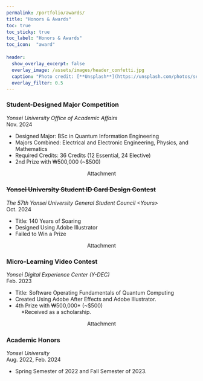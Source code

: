 ```yaml
---
permalink: /portfolio/awards/
title: "Honors & Awards"
toc: true
toc_sticky: true
toc_label: "Honors & Awards"
toc_icon:  "award"

header:
  show_overlay_excerpt: false
  overlay_image: /assets/images/header_confetti.jpg
  caption: "Photo credit: [**Unsplash**](https://unsplash.com/photos/selective-focus-photography-of-multicolored-confetti-lot-Xaanw0s0pMk)"
  overlay_filter: 0.5
---
```


### Student-Designed Major Competition

*Yonsei University Office of Academic Affairs*
<br>Nov. 2024

- Designed Major: BSc in Quantum Information Engineering
- Majors Combined: Electrical and Electronic Engineering, Physics, and Mathematics
- Required Credits: 36 Credits (12 Essential, 24 Elective)
- 2nd Prize with ₩500,000 (~$500)

<div style="text-align: center;">
  <a class="btn btn--info" onclick="toggleContent(this)">
      <i class="toggle-icon" data-feather="chevron-right" style="vertical-align: middle; width: 1.5em; height:1.5em;"></i>Attachment
  </a>
</div>
<div class="attachment" style="display: none;">
  <img src="/assets/images/attachment_flowchart.png" alt="Course Flowchart"/>
</div>



### ~~Yonsei University Student ID Card Design Contest~~

*The 57th Yonsei University General Student Council &lt;Yours&gt;*
<br>Oct. 2024

- Title: 140 Years of Soaring
- Designed Using Adobe Illustrator
- Failed to Win a Prize

<div style="text-align: center;">
  <a class="btn btn--info" onclick="toggleContent(this)">
      <i class="toggle-icon" data-feather="chevron-right" style="vertical-align: middle; width: 1.5em; height:1.5em;"></i>Attachment
  </a>
</div>
<div class="attachment" style="display: none;">
  <img src="/assets/images/attachment_id_card.png" alt="ID Card"/>
</div>



### Micro-Learning Video Contest

*Yonsei Digital Experience Center (Y-DEC)*
<br>Feb. 2023

- Title: Software Operating Fundamentals of Quantum Computing
- Created Using Adobe After Effects and Adobe Illustrator.
- 4th Prize with ₩500,000* (~$500)<br>&nbsp;&nbsp;&nbsp;&nbsp;*Received as a scholarship.

<div style="text-align: center;">
  <a class="btn btn--info" onclick="toggleContent(this)">
      <i class="toggle-icon" data-feather="chevron-right" style="vertical-align: middle; width: 1.5em; height:1.5em;"></i>Attachment
  </a>
</div>
<div class="attachment" style="display: none;">
    <iframe width="160"  height="90"
            src="https://www.youtube.com/embed/a-GB1bWfljM?si=Ypsa5zVoIsZX40aq" 
            title="YouTube video player" 
            frameborder="0" 
            allow="accelerometer; autoplay; clipboard-write; encrypted-media; gyroscope; picture-in-picture; web-share" 
            referrerpolicy="strict-origin-when-cross-origin" 
            allowfullscreen>
    </iframe>
</div>



### Academic Honors

*Yonsei University*
<br>Aug. 2022, Feb. 2024

- Spring Semester of 2022 and Fall Semester of 2023.
